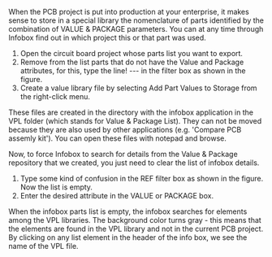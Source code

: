 When the PCB project is put into production at your enterprise, it makes sense to store in a special library the nomenclature of parts identified by the combination of VALUE & PACKAGE parameters. You can at any time through Infobox find out in which project this or that part was used.

1) Open the circuit board project whose parts list you want to export.
2) Remove from the list parts that do not have the Value and Package attributes, for this, type the line! --- in the filter box as shown in the figure.
3) Create a value library file by selecting Add Part Values ​​to Storage from the right-click menu.

These files are created in the directory with the infobox application in the VPL folder (which stands for Value & Package List). They can not be moved because they are also used by other applications (e.g. 'Compare PCB assemly kit'). You can open these files with notepad and browse.

Now, to force Infobox to search for details from the Value & Package repository that we created, you just need to clear the list of infobox details.

1) Type some kind of confusion in the REF filter box as shown in the figure. Now the list is empty.
2) Enter the desired attribute in the VALUE or PACKAGE box.

When the infobox parts list is empty, the infobox searches for elements among the VPL libraries. The background color turns gray - this means that the elements are found in the VPL library and not in the current PCB project. By clicking on any list element in the header of the info box, we see the name of the VPL file.
